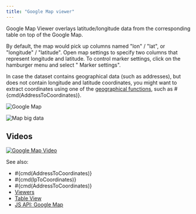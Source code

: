 ```yaml
---
title: "Google Map viewer"
---
```


Google Map Viewer overlays latitude/longitude data from the corresponding table on top of the Google Map.

By default, the map would pick up columns named "lon" / "lat", or "longitude" / "latitude". Open map settings to specify
two columns that represent longitude and latitude. To control marker settings, click on the hamburger menu and select "
Marker settings".

In case the dataset contains geographical data (such as addresses), but does not contain longitude and latitude
coordinates, you might want to extract coordinates using one of
the [geographical functions](https://public.datagrok.ai/functions?q=%23geo), such as #{cmd(AddressToCoordinates)}.

![Google Map](../../uploads/viewers/google-map.png "Google Map")

![Map big data](google-map-city-perf.gif "Map big data")

## Videos

[![Google Map Video](../../uploads/youtube/visualizations2.png "Open on Youtube")](https://www.youtube.com/watch?v=7MBXWzdC0-I&t=3392s)

See also:

* \#{cmd(AddressToCoordinates)}
* \#{cmd(IpToCoordinates)}
* \#{cmd(AddressToCoordinates)}
* [Viewers](../viewers/viewers.md)
* [Table View](../../datagrok/table-view.md)
* [JS API: Google Map](https://public.datagrok.ai/js/samples/ui/viewers/types/google-map)
